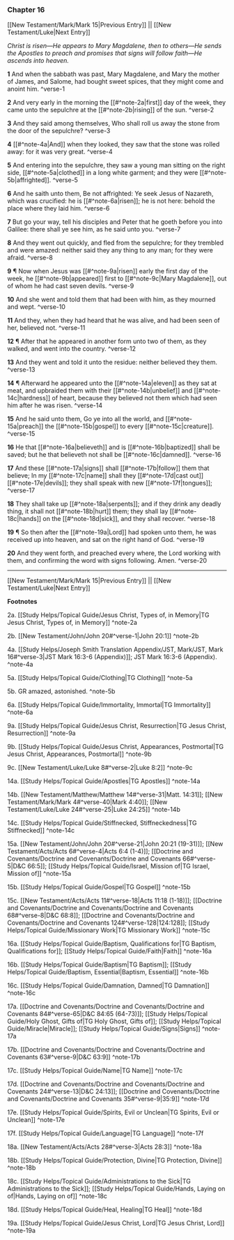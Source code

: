 ### Chapter 16

[[New Testament/Mark/Mark 15|Previous Entry]]  ||  [[New Testament/Luke|Next Entry]]

*Christ is risen—He appears to Mary Magdalene, then to others—He sends the Apostles to preach and promises that signs will follow faith—He ascends into heaven.*

**1**  And when the sabbath was past, Mary Magdalene, and Mary the mother of James, and Salome, had bought sweet spices, that they might come and anoint him. ^verse-1

**2**  And very early in the morning the [[#^note-2a|first]] day of the week, they came unto the sepulchre at the [[#^note-2b|rising]] of the sun. ^verse-2

**3**  And they said among themselves, Who shall roll us away the stone from the door of the sepulchre? ^verse-3

**4**  [[#^note-4a|And]] when they looked, they saw that the stone was rolled away: for it was very great. ^verse-4

**5**  And entering into the sepulchre, they saw a young man sitting on the right side, [[#^note-5a|clothed]] in a long white garment; and they were [[#^note-5b|affrighted]]. ^verse-5

**6**  And he saith unto them, Be not affrighted: Ye seek Jesus of Nazareth, which was crucified: he is [[#^note-6a|risen]]; he is not here: behold the place where they laid him. ^verse-6

**7**  But go your way, tell his disciples and Peter that he goeth before you into Galilee: there shall ye see him, as he said unto you. ^verse-7

**8**  And they went out quickly, and fled from the sepulchre; for they trembled and were amazed: neither said they any thing to any man; for they were afraid. ^verse-8

**9**  ¶ Now when Jesus was [[#^note-9a|risen]] early the first day of the week, he [[#^note-9b|appeared]] first to [[#^note-9c|Mary Magdalene]], out of whom he had cast seven devils. ^verse-9

**10**  And she went and told them that had been with him, as they mourned and wept. ^verse-10

**11**  And they, when they had heard that he was alive, and had been seen of her, believed not. ^verse-11

**12**  ¶ After that he appeared in another form unto two of them, as they walked, and went into the country. ^verse-12

**13**  And they went and told it unto the residue: neither believed they them. ^verse-13

**14**    ¶ Afterward he appeared unto the [[#^note-14a|eleven]] as they sat at meat, and upbraided them with their [[#^note-14b|unbelief]] and [[#^note-14c|hardness]] of heart, because they believed not them which had seen him after he was risen. ^verse-14

**15**  And he said unto them, Go ye into all the world, and [[#^note-15a|preach]] the [[#^note-15b|gospel]] to every [[#^note-15c|creature]]. ^verse-15

**16**  He that [[#^note-16a|believeth]] and is [[#^note-16b|baptized]] shall be saved; but he that believeth not shall be [[#^note-16c|damned]]. ^verse-16

**17**  And these [[#^note-17a|signs]] shall [[#^note-17b|follow]] them that believe; In my [[#^note-17c|name]] shall they [[#^note-17d|cast out]] [[#^note-17e|devils]]; they shall speak with new [[#^note-17f|tongues]]; ^verse-17

**18**  They shall take up [[#^note-18a|serpents]]; and if they drink any deadly thing, it shall not [[#^note-18b|hurt]] them; they shall lay [[#^note-18c|hands]] on the [[#^note-18d|sick]], and they shall recover. ^verse-18

**19**  ¶ So then after the [[#^note-19a|Lord]] had spoken unto them, he was received up into heaven, and sat on the right hand of God. ^verse-19

**20**  And they went forth, and preached every where, the Lord working with them, and confirming the word with signs following. Amen. ^verse-20


---
[[New Testament/Mark/Mark 15|Previous Entry]]  ||  [[New Testament/Luke|Next Entry]]


**Footnotes**


2a. [[Study Helps/Topical Guide/Jesus Christ, Types of, in Memory|TG Jesus Christ, Types of, in Memory]] ^note-2a

2b. [[New Testament/John/John 20#^verse-1|John 20:1]] ^note-2b

4a. [[Study Helps/Joseph Smith Translation Appendix/JST, Mark/JST, Mark 16#^verse-3|JST Mark 16:3-6 (Appendix)]]; JST Mark 16:3-6 (Appendix). ^note-4a

5a. [[Study Helps/Topical Guide/Clothing|TG Clothing]] ^note-5a

5b. GR amazed, astonished. ^note-5b

6a. [[Study Helps/Topical Guide/Immortality, Immortal|TG Immortality]] ^note-6a

9a. [[Study Helps/Topical Guide/Jesus Christ, Resurrection|TG Jesus Christ, Resurrection]] ^note-9a

9b. [[Study Helps/Topical Guide/Jesus Christ, Appearances, Postmortal|TG Jesus Christ, Appearances, Postmortal]] ^note-9b

9c. [[New Testament/Luke/Luke 8#^verse-2|Luke 8:2]] ^note-9c

14a. [[Study Helps/Topical Guide/Apostles|TG Apostles]] ^note-14a

14b. [[New Testament/Matthew/Matthew 14#^verse-31|Matt. 14:31]]; [[New Testament/Mark/Mark 4#^verse-40|Mark 4:40]]; [[New Testament/Luke/Luke 24#^verse-25|Luke 24:25]] ^note-14b

14c. [[Study Helps/Topical Guide/Stiffnecked, Stiffneckedness|TG Stiffnecked]] ^note-14c

15a. [[New Testament/John/John 20#^verse-21|John 20:21 (19-31)]]; [[New Testament/Acts/Acts 6#^verse-4|Acts 6:4 (1-4)]]; [[Doctrine and Covenants/Doctrine and Covenants/Doctrine and Covenants 66#^verse-5|D&C 66:5]]; [[Study Helps/Topical Guide/Israel, Mission of|TG Israel, Mission of]] ^note-15a

15b. [[Study Helps/Topical Guide/Gospel|TG Gospel]] ^note-15b

15c. [[New Testament/Acts/Acts 11#^verse-18|Acts 11:18 (1-18)]]; [[Doctrine and Covenants/Doctrine and Covenants/Doctrine and Covenants 68#^verse-8|D&C 68:8]]; [[Doctrine and Covenants/Doctrine and Covenants/Doctrine and Covenants 124#^verse-128|124:128]]; [[Study Helps/Topical Guide/Missionary Work|TG Missionary Work]] ^note-15c

16a. [[Study Helps/Topical Guide/Baptism, Qualifications for|TG Baptism, Qualifications for]]; [[Study Helps/Topical Guide/Faith|Faith]] ^note-16a

16b. [[Study Helps/Topical Guide/Baptism|TG Baptism]]; [[Study Helps/Topical Guide/Baptism, Essential|Baptism, Essential]] ^note-16b

16c. [[Study Helps/Topical Guide/Damnation, Damned|TG Damnation]] ^note-16c

17a. [[Doctrine and Covenants/Doctrine and Covenants/Doctrine and Covenants 84#^verse-65|D&C 84:65 (64-73)]]; [[Study Helps/Topical Guide/Holy Ghost, Gifts of|TG Holy Ghost, Gifts of]]; [[Study Helps/Topical Guide/Miracle|Miracle]]; [[Study Helps/Topical Guide/Signs|Signs]] ^note-17a

17b. [[Doctrine and Covenants/Doctrine and Covenants/Doctrine and Covenants 63#^verse-9|D&C 63:9]] ^note-17b

17c. [[Study Helps/Topical Guide/Name|TG Name]] ^note-17c

17d. [[Doctrine and Covenants/Doctrine and Covenants/Doctrine and Covenants 24#^verse-13|D&C 24:13]]; [[Doctrine and Covenants/Doctrine and Covenants/Doctrine and Covenants 35#^verse-9|35:9]] ^note-17d

17e. [[Study Helps/Topical Guide/Spirits, Evil or Unclean|TG Spirits, Evil or Unclean]] ^note-17e

17f. [[Study Helps/Topical Guide/Language|TG Language]] ^note-17f

18a. [[New Testament/Acts/Acts 28#^verse-3|Acts 28:3]] ^note-18a

18b. [[Study Helps/Topical Guide/Protection, Divine|TG Protection, Divine]] ^note-18b

18c. [[Study Helps/Topical Guide/Administrations to the Sick|TG Administrations to the Sick]]; [[Study Helps/Topical Guide/Hands, Laying on of|Hands, Laying on of]] ^note-18c

18d. [[Study Helps/Topical Guide/Heal, Healing|TG Heal]] ^note-18d

19a. [[Study Helps/Topical Guide/Jesus Christ, Lord|TG Jesus Christ, Lord]] ^note-19a